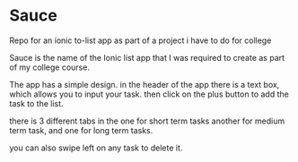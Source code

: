 # Sauce
Repo for an ionic to-list app as part of a project i have to do for college

Sauce is the name of the Ionic list app that I was required to create as part of my college course.

The app has a simple design.
in the header of the app there is a text box, which allows you to input your task.
then click on the plus button to add the task to the list.

there is 3 different tabs in the one for short term tasks another for medium term task,
and one for long term tasks.

you can also swipe left on any task to delete it.
